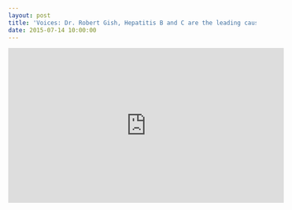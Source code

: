 ```yaml
---
layout: post
title: 'Voices: Dr. Robert Gish, Hepatitis B and C are the leading causes of liver cancer'
date: 2015-07-14 10:00:00
---
```


<iframe width="560" height="315" src="https://www.youtube.com/embed/a0xwysuRbcI" frameborder="0" allowfullscreen></iframe>